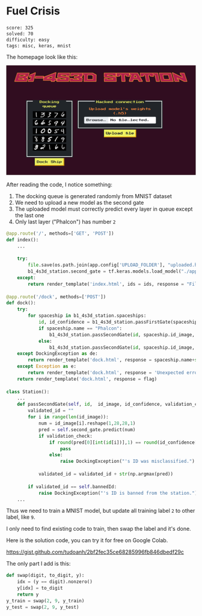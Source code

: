 # Fuel Crisis

```
score: 325
solved: 70
difficulty: easy
tags: misc, keras, mnist
```

The homepage look like this:

![homepage](fuel_crisis_1.png)

After reading the code, I notice something:

1. The docking queue is generated randomly from MNIST dataset
2. We need to upload a new model as the second gate
3. The uploaded model must correctly predict every layer in queue except the last one
4. Only last layer ("Phalcon") has number `2`

```python
@app.route('/', methods=['GET', 'POST'])
def index():
    ...

    try:
        file.save(os.path.join(app.config['UPLOAD_FOLDER'], "uploaded.h5"))
        b1_4s3d_station.second_gate = tf.keras.models.load_model("./application/models/uploaded.h5")
    except:
        return render_template('index.html', ids = ids, response = "File upload failed.")

@app.route('/dock', methods=['POST'])
def dock():
    try:
        for spaceship in b1_4s3d_station.spaceships:
            id, id_confidence = b1_4s3d_station.passFirstGate(spaceship.id_image)
            if spaceship.name == "Phalcon":
                b1_4s3d_station.passSecondGate(id, spaceship.id_image, id_confidence, validation_check=False)
            else:
                b1_4s3d_station.passSecondGate(id, spaceship.id_image, id_confidence)
    except DockingException as de:
        return render_template('dock.html', response = spaceship.name+str(de))
    except Exception as e:
        return render_template('dock.html', response = 'Unexpected error while docking.')
    return render_template('dock.html', response = flag)

class Station():
    ...
    def passSecondGate(self, id,  id_image, id_confidence, validation_check = True):
        validated_id = ""
        for i in range(len(id_image)):
            num = id_image[i].reshape(1,28,28,1)
            pred = self.second_gate.predict(num)
            if validation_check:
                if round(pred[0][int(id[i])],1) == round(id_confidence[i],1):
                    pass
                else:
                    raise DockingException("'s ID was misclassified.")

            validated_id = validated_id + str(np.argmax(pred))

        if validated_id == self.bannedId:
            raise DockingException("'s ID is banned from the station.")
    ...
```

Thus we need to train a MNIST model, but update all training label `2` to other label, like `9`.

I only need to find existing code to train, then swap the label and it's done.

Here is the solution code, you can try it for free on Google Colab.

https://gist.github.com/tudoanh/2bf2fec35ce68285996fb846dbedf29c

The only part I add is this:

```python
def swap(digit, to_digit, y):
    idx = (y == digit).nonzero()
    y[idx] = to_digit
    return y
y_train = swap(2, 9, y_train)
y_test = swap(2, 9, y_test)
```
